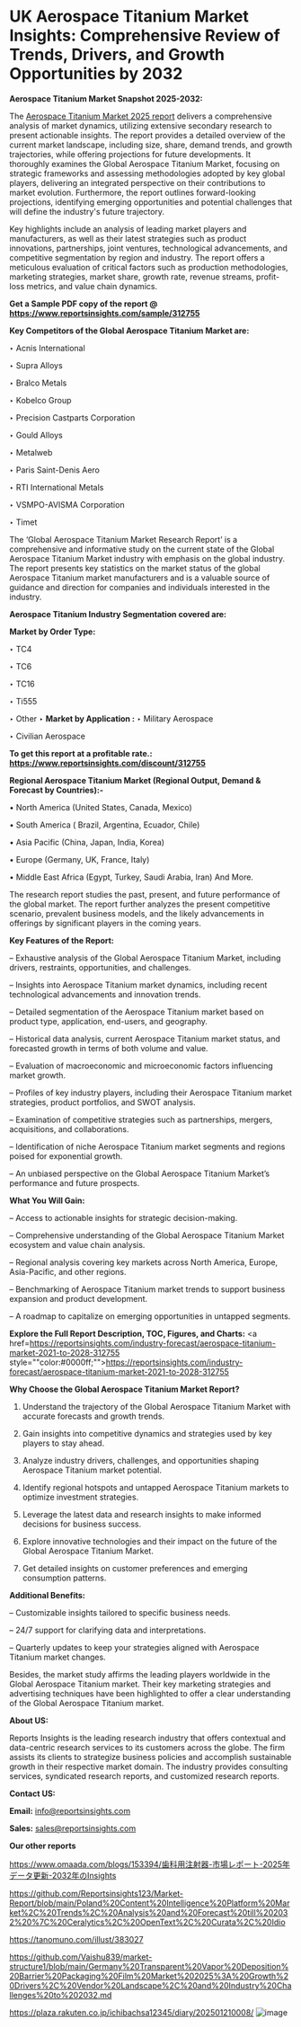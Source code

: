 # UK Aerospace Titanium Market Insights: Comprehensive Review of Trends, Drivers, and Growth Opportunities by 2032

<strong>Aerospace Titanium Market Snapshot 2025-2032:</strong>

The <a href=https://www.reportsinsights.com/sample/312755>Aerospace Titanium Market 2025 report</a> delivers a comprehensive analysis of market dynamics, utilizing extensive secondary research to present actionable insights. The report provides a detailed overview of the current market landscape, including size, share, demand trends, and growth trajectories, while offering projections for future developments. It thoroughly examines the Global Aerospace Titanium Market, focusing on strategic frameworks and assessing methodologies adopted by key global players, delivering an integrated perspective on their contributions to market evolution. Furthermore, the report outlines forward-looking projections, identifying emerging opportunities and potential challenges that will define the industry's future trajectory.

Key highlights include an analysis of leading market players and manufacturers, as well as their latest strategies such as product innovations, partnerships, joint ventures, technological advancements, and competitive segmentation by region and industry. The report offers a meticulous evaluation of critical factors such as production methodologies, marketing strategies, market share, growth rate, revenue streams, profit-loss metrics, and value chain dynamics.

<strong>Get a Sample PDF copy of the report @ <a href=https://www.reportsinsights.com/sample/312755 style=color:#0000ff;>https://www.reportsinsights.com/sample/312755</a></strong>

<strong>Key Competitors of the Global Aerospace Titanium Market are:</strong>

‣ Acnis International

‣ Supra Alloys

‣ Bralco Metals

‣ Kobelco Group

‣ Precision Castparts Corporation

‣ Gould Alloys

‣ Metalweb

‣ Paris Saint-Denis Aero

‣ RTI International Metals

‣ VSMPO-AVISMA Corporation

‣ Timet

The ‘Global Aerospace Titanium Market Research Report’ is a comprehensive and informative study on the current state of the Global Aerospace Titanium Market industry with emphasis on the global industry. The report presents key statistics on the market status of the global Aerospace Titanium market manufacturers and is a valuable source of guidance and direction for companies and individuals interested in the industry.

<strong>Aerospace Titanium Industry Segmentation covered are:</strong>

<strong>Market by Order Type: </strong>

‣ TC4

‣ TC6

‣ TC16

‣ Ti555

‣ Other
‣ 
<strong>Market by Application :</strong>
‣ Military Aerospace

‣ Civilian Aerospace

<strong>To get this report at a profitable rate.: <a href=https://www.reportsinsights.com/discount/312755 style=color:#0000ff;>https://www.reportsinsights.com/discount/312755</a></strong>

<strong>Regional Aerospace Titanium Market (Regional Output, Demand &amp; Forecast by Countries):-</strong>

• North America (United States, Canada, Mexico)

• South America ( Brazil, Argentina, Ecuador, Chile)

• Asia Pacific (China, Japan, India, Korea)

• Europe (Germany, UK, France, Italy)

• Middle East Africa (Egypt, Turkey, Saudi Arabia, Iran) And More.

The research report studies the past, present, and future performance of the global market. The report further analyzes the present competitive scenario, prevalent business models, and the likely advancements in offerings by significant players in the coming years.

<strong>Key Features of the Report:</strong>

– Exhaustive analysis of the Global Aerospace Titanium Market, including drivers, restraints, opportunities, and challenges.

– Insights into Aerospace Titanium market dynamics, including recent technological advancements and innovation trends.

– Detailed segmentation of the Aerospace Titanium market based on product type, application, end-users, and geography.

– Historical data analysis, current Aerospace Titanium market status, and forecasted growth in terms of both volume and value.

– Evaluation of macroeconomic and microeconomic factors influencing market growth.

– Profiles of key industry players, including their Aerospace Titanium market strategies, product portfolios, and SWOT analysis.

– Examination of competitive strategies such as partnerships, mergers, acquisitions, and collaborations.

– Identification of niche Aerospace Titanium market segments and regions poised for exponential growth.

– An unbiased perspective on the Global Aerospace Titanium Market’s performance and future prospects.

<strong>What You Will Gain:</strong>

– Access to actionable insights for strategic decision-making.

– Comprehensive understanding of the Global Aerospace Titanium Market ecosystem and value chain analysis.

– Regional analysis covering key markets across North America, Europe, Asia-Pacific, and other regions.

– Benchmarking of Aerospace Titanium market trends to support business expansion and product development.

– A roadmap to capitalize on emerging opportunities in untapped segments.

<strong>Explore the Full Report Description, TOC, Figures, and Charts:</strong>
<a href=https://reportsinsights.com/industry-forecast/aerospace-titanium-market-2021-to-2028-312755 style=""color:#0000ff;"">https://reportsinsights.com/industry-forecast/aerospace-titanium-market-2021-to-2028-312755</a>

<strong>Why Choose the Global Aerospace Titanium Market Report?</strong>

1. Understand the trajectory of the Global Aerospace Titanium Market with accurate forecasts and growth trends.

2. Gain insights into competitive dynamics and strategies used by key players to stay ahead.

3. Analyze industry drivers, challenges, and opportunities shaping Aerospace Titanium market potential.

4. Identify regional hotspots and untapped Aerospace Titanium markets to optimize investment strategies.

5. Leverage the latest data and research insights to make informed decisions for business success.

6. Explore innovative technologies and their impact on the future of the Global Aerospace Titanium Market.

7. Get detailed insights on customer preferences and emerging consumption patterns.

<strong>Additional Benefits:</strong>

– Customizable insights tailored to specific business needs.

– 24/7 support for clarifying data and interpretations.

– Quarterly updates to keep your strategies aligned with Aerospace Titanium market changes.

Besides, the market study affirms the leading players worldwide in the Global Aerospace Titanium market. Their key marketing strategies and advertising techniques have been highlighted to offer a clear understanding of the Global Aerospace Titanium market.

<strong><strong>About US</strong>:</strong>

Reports Insights is the leading research industry that offers contextual and data-centric research services to its customers across the globe. The firm assists its clients to strategize business policies and accomplish sustainable growth in their respective market domain. The industry provides consulting services, syndicated research reports, and customized research reports.

<strong>Contact US:</strong>

<p class=><b>Email:</b> <a href=mailto:info@reportsinsights.com>info@reportsinsights.com</a></p>
<p class=><b>Sales:</b> <a href=mailto:sales@reportsinsights.com>sales@reportsinsights.com</a></p>

<strong>Our other reports</strong>

<a href=https://www.omaada.com/blogs/153394/歯科用注射器-市場レポート-2025年データ更新-2032年のInsights>https://www.omaada.com/blogs/153394/歯科用注射器-市場レポート-2025年データ更新-2032年のInsights</a>

<a href=https://github.com/Reportsinsights123/Market-Report/blob/main/Poland%20Content%20Intelligence%20Platform%20Market%2C%20Trends%2C%20Analysis%20and%20Forecast%20till%202032%20%7C%20Ceralytics%2C%20OpenText%2C%20Curata%2C%20Idio>https://github.com/Reportsinsights123/Market-Report/blob/main/Poland%20Content%20Intelligence%20Platform%20Market%2C%20Trends%2C%20Analysis%20and%20Forecast%20till%202032%20%7C%20Ceralytics%2C%20OpenText%2C%20Curata%2C%20Idio</a>

<a href=https://tanomuno.com/illust/383027>https://tanomuno.com/illust/383027</a>

<a href=https://github.com/Vaishu839/market-structure1/blob/main/Germany%20Transparent%20Vapor%20Deposition%20Barrier%20Packaging%20Film%20Market%202025%3A%20Growth%20Drivers%2C%20Vendor%20Landscape%2C%20and%20Industry%20Challenges%20to%202032.md>https://github.com/Vaishu839/market-structure1/blob/main/Germany%20Transparent%20Vapor%20Deposition%20Barrier%20Packaging%20Film%20Market%202025%3A%20Growth%20Drivers%2C%20Vendor%20Landscape%2C%20and%20Industry%20Challenges%20to%202032.md</a>

<a href=https://plaza.rakuten.co.jp/ichibachsa12345/diary/202501210008/>https://plaza.rakuten.co.jp/ichibachsa12345/diary/202501210008/</a>
![image](https://github.com/user-attachments/assets/569a0316-f4c4-4edf-9582-9687913fcd09)
